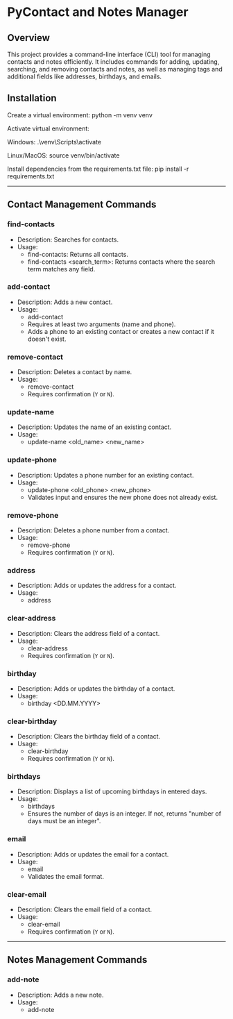 # PyContact and Notes Manager

## Overview
This project provides a command-line interface (CLI) tool for managing contacts and notes efficiently. 
It includes commands for adding, updating, searching, and removing contacts and notes, 
as well as managing tags and additional fields like addresses, birthdays, and emails.

## Installation
Create a virtual environment:
python -m venv venv

Activate virtual environment:

Windows:
.\venv\Scripts\activate

Linux/MacOS:
source venv/bin/activate

Install dependencies from the requirements.txt file:
pip install -r requirements.txt

---

## Contact Management Commands

### find-contacts
- Description: Searches for contacts.
- Usage:
  - find-contacts: Returns all contacts.
  - find-contacts <search_term>: Returns contacts where the search term matches any field.

### add-contact
- Description: Adds a new contact.
- Usage:
  - add-contact <name> <phone>
  - Requires at least two arguments (name and phone).
  - Adds a phone to an existing contact or creates a new contact if it doesn't exist.

### remove-contact
- Description: Deletes a contact by name.
- Usage:
  - remove-contact <name>
  - Requires confirmation (`Y` or `N`).

### update-name
- Description: Updates the name of an existing contact.
- Usage:
  - update-name <old_name> <new_name>

### update-phone
- Description: Updates a phone number for an existing contact.
- Usage:
  - update-phone <name> <old_phone> <new_phone>
  - Validates input and ensures the new phone does not already exist.

### remove-phone
- Description: Deletes a phone number from a contact.
- Usage:
  - remove-phone <name> <phone>
  - Requires confirmation (`Y` or `N`).

### address
- Description: Adds or updates the address for a contact.
- Usage:
  - address <name> <address>

### clear-address
- Description: Clears the address field of a contact.
- Usage:
  - clear-address <name>
  - Requires confirmation (`Y` or `N`).

### birthday
- Description: Adds or updates the birthday of a contact.
- Usage:
  - birthday <name> <DD.MM.YYYY>

### clear-birthday
- Description: Clears the birthday field of a contact.
- Usage:
  - clear-birthday <name>
  - Requires confirmation (`Y` or `N`).

### birthdays
- Description: Displays a list of upcoming birthdays in entered days.
- Usage:
  - birthdays <days>
  - Ensures the number of days is an integer. If not, returns "number of days must be an integer".

### email
- Description: Adds or updates the email for a contact.
- Usage:
  - email <name> <email>
  - Validates the email format.

### clear-email
- Description: Clears the email field of a contact.
- Usage:
  - clear-email <name>
  - Requires confirmation (`Y` or `N`).

---

## Notes Management Commands

### add-note
- Description: Adds a new note.
- Usage:
  - add-note <title> <text>

### update-note
- Description: Updates the text of an existing note.
- Usage:
  - update-note <title> <text>

### update-note-title
- Description: Updates the title of an existing note.
- Usage:
  - update-note-title <old_title> <new_title>

### remove-note
- Description: Deletes a note.
- Usage:
  - remove-note <title>
  - Requires confirmation (`Y` or `N`).

### find-notes
- Description: Searches for notes by title or text.
- Usage:
  - find-notes <search_term>
  - Returns all notes if no argument is provided. 

### add-tags
- Description: Adds tags to an existing note.
- Usage:
  - add-tags <title> <tags>
  - Ignores duplicate tags.

### remove-tags
- Description: Removes tags from an existing note.
- Usage:
  - remove-tags <title> <tags>
  - Requires confirmation (`Y` or `N`).

### find-tags
- Description: Searches for notes by tags.
- Usage:
  - find-tags <tag>

---
## Help Command
- Description: Displays a list of all available commands with descriptions and examples.
- Usage:
  - help

---

## Notes
- All confirmation prompts accept Y or N in any case (e.g., y, n, Y, `N`).
- Proper validation ensures data integrity and user-friendly error messages.
